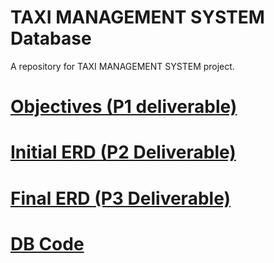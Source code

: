 # TAXI MANAGEMENT SYSTEM Database
A repository for TAXI MANAGEMENT SYSTEM project.

# [Objectives (P1 deliverable)](./P1/dmdd_project_objectives.pdf)

# [Initial ERD (P2 Deliverable)](./P2/Group5_P2_InitialERD.pdf)

# [Final ERD (P3 Deliverable)](./P3/P3_DMDD_Project.pdf)

# [DB Code](./P4/ALL_SQL_Scripts/TaxiManagementSystem.ipynb)
